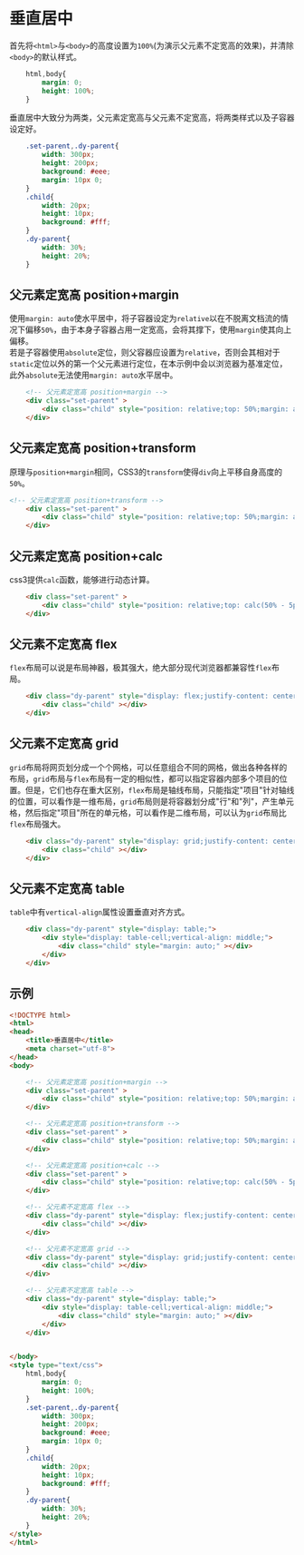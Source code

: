 # 垂直居中

首先将`<html>`与`<body>`的高度设置为`100%`(为演示父元素不定宽高的效果)，并清除`<body>`的默认样式。

```css
    html,body{
        margin: 0;
        height: 100%;
    }
```

垂直居中大致分为两类，父元素定宽高与父元素不定宽高，将两类样式以及子容器设定好。
```css
    .set-parent,.dy-parent{
        width: 300px;
        height: 200px;
        background: #eee;
        margin: 10px 0;
    }
    .child{
        width: 20px;
        height: 10px;
        background: #fff;
    }
    .dy-parent{ 
        width: 30%;
        height: 20%;
    }
```

## 父元素定宽高 position+margin  
使用`margin: auto`使水平居中，将子容器设定为`relative`以在不脱离文档流的情况下偏移`50%`，由于本身子容器占用一定宽高，会将其撑下，使用`margin`使其向上偏移。  
若是子容器使用`absolute`定位，则父容器应设置为`relative`，否则会其相对于`static`定位以外的第一个父元素进行定位，在本示例中会以浏览器为基准定位，此外`absolute`无法使用`margin: auto`水平居中。

```html
    <!-- 父元素定宽高 position+margin -->
    <div class="set-parent" >
        <div class="child" style="position: relative;top: 50%;margin: auto;margin-top: -5px;"></div>
    </div>
```

## 父元素定宽高 position+transform  
原理与`position+margin`相同，CSS3的`transform`使得`div`向上平移自身高度的`50%`。

```html
<!-- 父元素定宽高 position+transform -->
    <div class="set-parent" >
        <div class="child" style="position: relative;top: 50%;margin: auto;transform: translateY(-50%);"></div>
    </div>
```

## 父元素定宽高 position+calc  
css3提供`calc`函数，能够进行动态计算。

```html
    <div class="set-parent" >
        <div class="child" style="position: relative;top: calc(50% - 5px);left: calc(50% - 10px);"></div>
    </div>
```

## 父元素不定宽高 flex  
`flex`布局可以说是布局神器，极其强大，绝大部分现代浏览器都兼容性`flex`布局。

```html
    <div class="dy-parent" style="display: flex;justify-content: center;align-items: center;">
        <div class="child" ></div>
    </div>
```

## 父元素不定宽高 grid  
`grid`布局将网页划分成一个个网格，可以任意组合不同的网格，做出各种各样的布局，`grid`布局与`flex`布局有一定的相似性，都可以指定容器内部多个项目的位置。但是，它们也存在重大区别，`flex`布局是轴线布局，只能指定"项目"针对轴线的位置，可以看作是一维布局，`grid`布局则是将容器划分成"行"和"列"，产生单元格，然后指定"项目"所在的单元格，可以看作是二维布局，可以认为`grid`布局比`flex`布局强大。

```html
    <div class="dy-parent" style="display: grid;justify-content: center;align-content: center;">
        <div class="child" ></div>
    </div>
```

## 父元素不定宽高 table  
`table`中有`vertical-align`属性设置垂直对齐方式。

```html
    <div class="dy-parent" style="display: table;">
        <div style="display: table-cell;vertical-align: middle;">
            <div class="child" style="margin: auto;" ></div>
        </div>
    </div>
```

## 示例

```html
<!DOCTYPE html>
<html>
<head>
    <title>垂直居中</title>
    <meta charset="utf-8">
</head>
<body>

    <!-- 父元素定宽高 position+margin -->
    <div class="set-parent" >
        <div class="child" style="position: relative;top: 50%;margin: auto;margin-top: -5px;"></div>
    </div>

    <!-- 父元素定宽高 position+transform -->
    <div class="set-parent" >
        <div class="child" style="position: relative;top: 50%;margin: auto;transform: translateY(-50%);"></div>
    </div>

    <!-- 父元素定宽高 position+calc -->
    <div class="set-parent" >
        <div class="child" style="position: relative;top: calc(50% - 5px);left: calc(50% - 10px);"></div>
    </div>

    <!-- 父元素不定宽高 flex -->
    <div class="dy-parent" style="display: flex;justify-content: center;align-items: center;">
        <div class="child" ></div>
    </div>

    <!-- 父元素不定宽高 grid -->
    <div class="dy-parent" style="display: grid;justify-content: center;align-content: center;">
        <div class="child" ></div>
    </div>

    <!-- 父元素不定宽高 table -->
    <div class="dy-parent" style="display: table;">
        <div style="display: table-cell;vertical-align: middle;">
            <div class="child" style="margin: auto;" ></div>
        </div>
    </div>


</body>
<style type="text/css">
    html,body{
        margin: 0;
        height: 100%;
    }
    .set-parent,.dy-parent{
        width: 300px;
        height: 200px;
        background: #eee;
        margin: 10px 0;
    }
    .child{
        width: 20px;
        height: 10px;
        background: #fff;
    }
    .dy-parent{
        width: 30%;
        height: 20%;
    }
</style>
</html>
```


